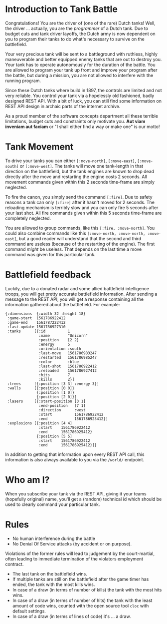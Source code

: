# Introduction to Tank Battle

Congratulations! You are the driver of (one of the rare) Dutch tanks! Well, the
driver ... actually, you are the *programmer* of a Dutch tank. Due to budget
cuts and tank driver layoffs, the Dutch army is now dependent on you to program
their tanks to do what's necessary to survive on the battlefield.

Your very precious tank will be sent to a battleground with ruthless, highly
maneuverable and better equipped enemy tanks that are out to destroy you. Your
tank has to operate autonomously for the duration of the battle. You are allowed
to program your tank up front and improve your program after the battle, but
during a mission, you are not allowed to interfere with the running program.

Since these Dutch tanks where build in 1897, the controls are limited and not
very reliable. You control your tank via a hopelessly old fashioned, badly
designed REST API. With a bit of luck, you can still find some information on
REST API design in archaic parts of the internet archive.

As a proud member of the software concepts department all these terrible
limitations, budget cuts and constraints only motivate you. **Aut viam inveniam
aut faciam** or "I shall either find a way or make one" is our motto!

# Tank Movement

To drive your tanks you can either `[:move-north]`, `[:move-east]`,
`[:move-south]` or `[:move-west]`. The tanks will move one tank-length in that
direction on the battlefield, but the tank engines are known to drop dead
directly after the move and restarting the engine costs 2 seconds. All movement
commands given within this 2 seconds time-frame are simply neglected.

To fire the canon, you simply send the command `[:fire]`. Due to safety reasons a
tank can only `[:fire]` after it hasn't moved for 2 seconds. The reloading mechanism
is terribly slow and you can only fire 5 seconds after your last shot. All fire
commands given within this 5 seconds time-frame are completely neglected.

You are allowed to group commands, like this `[:fire, :move-north]`. You could
also combine commands like this `[:move-north, :move-north, :move-east]`, but a
good reader will understand that the second and third command are useless
(because of the restarting of the engine). The first command *might* be useless.
That depends on the last time a move command was given for this particular tank.

# Battlefield feedback

Luckily, due to a donated radar and some allied battlefield intelligence troops,
you will get pretty accurate battlefield information. After sending a message to
the REST API, you will get a response containing all the information gathered
about the battlefield. For example:

```
{:dimensions  {:width 32 :height 18}
 :game-start  1561786922412
 :game-end    1561787222412
 :last-update 1561786927310
 :tanks      [{:id          1
               :name        "Unicorn"
               :position    [2 2]
               :energy      5
               :orientation :south
               :last-move   1561786983247
               :restarted   1561786985247
               :color       :blue
               :last-shot   1561786922412
               :reloaded    1561786927412
               :hits        7
               :kills       2}]
 :trees      [{:position [3 3] :energy 3}]
 :walls      [{:position [0 0]}
              {:position [1 0]}
              {:position [2 0]}]
 :lasers     [{:start-position [3 1]
               :end-position   [7 1]
			   :direction      :west
			   :start          1561786922412
			   :end            1561786923412}]
 :explosions [{:position [4 4]
               :start    1561786922412
               :end      1561786925412}
              {:position [5 5]
               :start    1561786922412
               :end      1561786925412}]}
```

In addition to getting that information upon every REST API call, this
information is also always available to you via the `/world/` endpoint.

# Who am I?

When you subscribe your tank via the REST API, giving it your teams (hopefully
original) name, you'll get a (random) technical id which should be used to
clearly command your particular tank.

# Rules

- No human interference during the battle
- No Denial Of Service attacks (by accident or on purpose).

Violations of the former rules will lead to judgement by the court-martial,
often leading to immediate termination of the violators employment contract.

- The last tank on the battlefield wins.
- If multiple tanks are still on the battlefield after the game timer has ended,
  the tank with the most kills wins.
- In case of a draw (in terms of number of kills) the tank with the most hits
  wins.
- In case of a draw (in terms of number of hits) the tank with the least amount
  of code wins, counted with the open source tool `cloc` with default settings.
- In case of a draw (in terms of lines of code) it's ... a draw.
